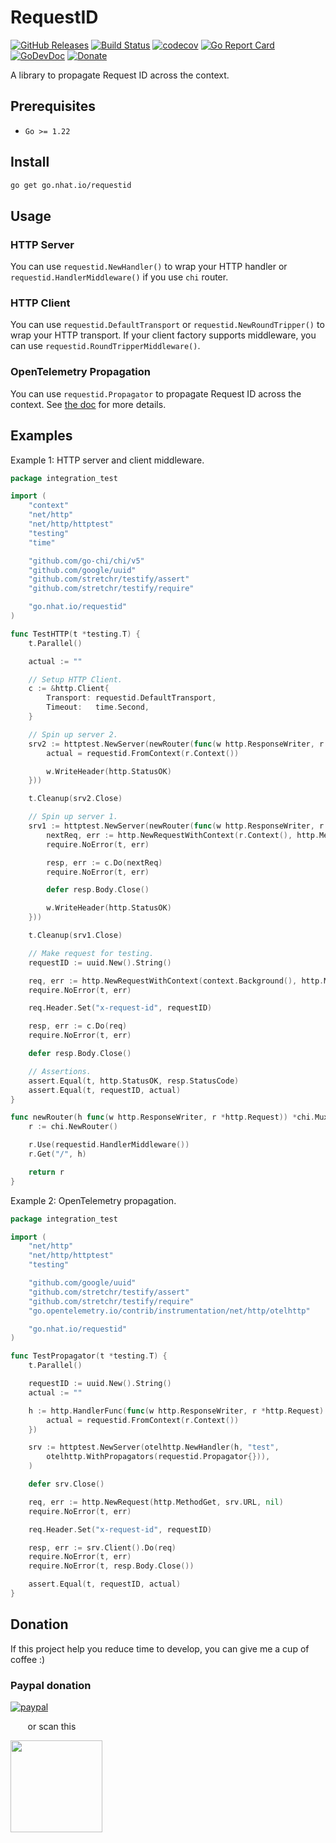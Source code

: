 # RequestID

[![GitHub Releases](https://img.shields.io/github/v/release/nhatthm/go-requestid)](https://github.com/nhatthm/go-requestid/releases/latest)
[![Build Status](https://github.com/nhatthm/go-requestid/actions/workflows/test.yaml/badge.svg)](https://github.com/nhatthm/go-requestid/actions/workflows/test.yaml)
[![codecov](https://codecov.io/gh/nhatthm/go-requestid/branch/master/graph/badge.svg?token=eTdAgDE2vR)](https://codecov.io/gh/nhatthm/requestid)
[![Go Report Card](https://goreportcard.com/badge/go.nhat.io/requestid)](https://goreportcard.com/report/go.nhat.io/requestid)
[![GoDevDoc](https://img.shields.io/badge/dev-doc-00ADD8?logo=go)](https://pkg.go.dev/go.nhat.io/requestid)
[![Donate](https://img.shields.io/badge/Donate-PayPal-green.svg)](https://www.paypal.com/donate/?hosted_button_id=PJZSGJN57TDJY)

A library to propagate Request ID across the context.

## Prerequisites

- `Go >= 1.22`

## Install

```bash
go get go.nhat.io/requestid
```

## Usage

### HTTP Server

You can use `requestid.NewHandler()` to wrap your HTTP handler or `requestid.HandlerMiddleware()` if you use `chi` router.

### HTTP Client

You can use `requestid.DefaultTransport` or `requestid.NewRoundTripper()` to wrap your HTTP transport. If your client factory supports middleware, you can use `requestid.RoundTripperMiddleware()`.

### OpenTelemetry Propagation

You can use `requestid.Propagator` to propagate Request ID across the context. See [the doc](https://opentelemetry.io/docs/specs/otel/context/api-propagators/) for more details.

## Examples

Example 1: HTTP server and client middleware.

```go
package integration_test

import (
	"context"
	"net/http"
	"net/http/httptest"
	"testing"
	"time"

	"github.com/go-chi/chi/v5"
	"github.com/google/uuid"
	"github.com/stretchr/testify/assert"
	"github.com/stretchr/testify/require"

	"go.nhat.io/requestid"
)

func TestHTTP(t *testing.T) {
	t.Parallel()

	actual := ""

	// Setup HTTP Client.
	c := &http.Client{
		Transport: requestid.DefaultTransport,
		Timeout:   time.Second,
	}

	// Spin up server 2.
	srv2 := httptest.NewServer(newRouter(func(w http.ResponseWriter, r *http.Request) {
		actual = requestid.FromContext(r.Context())

		w.WriteHeader(http.StatusOK)
	}))

	t.Cleanup(srv2.Close)

	// Spin up server 1.
	srv1 := httptest.NewServer(newRouter(func(w http.ResponseWriter, r *http.Request) {
		nextReq, err := http.NewRequestWithContext(r.Context(), http.MethodGet, srv2.URL, nil)
		require.NoError(t, err)

		resp, err := c.Do(nextReq)
		require.NoError(t, err)

		defer resp.Body.Close()

		w.WriteHeader(http.StatusOK)
	}))

	t.Cleanup(srv1.Close)

	// Make request for testing.
	requestID := uuid.New().String()

	req, err := http.NewRequestWithContext(context.Background(), http.MethodGet, srv1.URL, nil)
	require.NoError(t, err)

	req.Header.Set("x-request-id", requestID)

	resp, err := c.Do(req)
	require.NoError(t, err)

	defer resp.Body.Close()

	// Assertions.
	assert.Equal(t, http.StatusOK, resp.StatusCode)
	assert.Equal(t, requestID, actual)
}

func newRouter(h func(w http.ResponseWriter, r *http.Request)) *chi.Mux {
	r := chi.NewRouter()

	r.Use(requestid.HandlerMiddleware())
	r.Get("/", h)

	return r
}
```

Example 2: OpenTelemetry propagation.

```go
package integration_test

import (
	"net/http"
	"net/http/httptest"
	"testing"

	"github.com/google/uuid"
	"github.com/stretchr/testify/assert"
	"github.com/stretchr/testify/require"
	"go.opentelemetry.io/contrib/instrumentation/net/http/otelhttp"

	"go.nhat.io/requestid"
)

func TestPropagator(t *testing.T) {
	t.Parallel()

	requestID := uuid.New().String()
	actual := ""

	h := http.HandlerFunc(func(w http.ResponseWriter, r *http.Request) {
		actual = requestid.FromContext(r.Context())
	})

	srv := httptest.NewServer(otelhttp.NewHandler(h, "test",
		otelhttp.WithPropagators(requestid.Propagator{})),
	)

	defer srv.Close()

	req, err := http.NewRequest(http.MethodGet, srv.URL, nil)
	require.NoError(t, err)

	req.Header.Set("x-request-id", requestID)

	resp, err := srv.Client().Do(req)
	require.NoError(t, err)
	require.NoError(t, resp.Body.Close())

	assert.Equal(t, requestID, actual)
}
```

## Donation

If this project help you reduce time to develop, you can give me a cup of coffee :)

### Paypal donation

[![paypal](https://www.paypalobjects.com/en_US/i/btn/btn_donateCC_LG.gif)](https://www.paypal.com/donate/?hosted_button_id=PJZSGJN57TDJY)

&nbsp;&nbsp;&nbsp;&nbsp;&nbsp;&nbsp;&nbsp;or scan this

<img src="https://user-images.githubusercontent.com/1154587/113494222-ad8cb200-94e6-11eb-9ef3-eb883ada222a.png" width="147px" />
